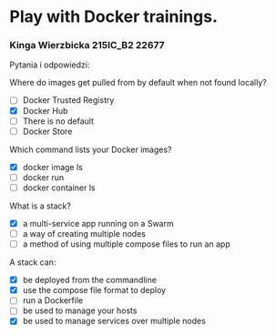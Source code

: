 # Play with Docker trainings.
### Kinga Wierzbicka 215IC_B2 22677

Pytania i odpowiedzi:

Where do images get pulled from by default when not found locally?
- [ ] Docker Trusted Registry
- [x] Docker Hub
- [ ] There is no default
- [ ] Docker Store

Which command lists your Docker images?
- [x] docker image ls
- [ ] docker run
- [ ] docker container ls

What is a stack?
- [x] a multi-service app running on a Swarm
- [ ] a way of creating multiple nodes
- [ ] a method of using multiple compose files to run an app

A stack can:
- [x] be deployed from the commandline
- [x] use the compose file format to deploy
- [ ] run a Dockerfile
- [ ] be used to manage your hosts
- [x] be used to manage services over multiple nodes